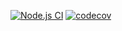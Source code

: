 [![Node.js CI](https://github.com/hsilva35/test/actions/workflows/node.js.yml/badge.svg)](https://github.com/hsilva35/test/actions/workflows/node.js.yml)
[![codecov](https://codecov.io/gh/hsilva35/test/branch/main/graph/badge.svg?token=dgVEwrA7pP)](https://codecov.io/gh/hsilva35/test)
